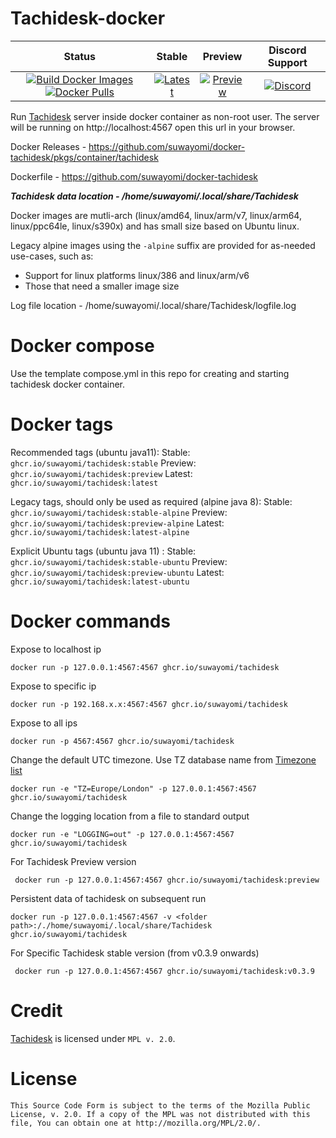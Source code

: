 # Tachidesk-docker

| Status | Stable |Preview | Discord Support|
|:-:|:-:|:-:|:-:|
| [![Build Docker Images](https://github.com/suwayomi/docker-tachidesk/actions/workflows/build_container_images.yml/badge.svg)](https://github.com/suwayomi/docker-tachidesk/actions/workflows/build_container_images.yml) [![Docker Pulls](https://img.shields.io/badge/dynamic/json?url=https://github.com/suwayomi/docker-tachidesk/raw/main/scripts/tachidesk_version.json&label=docker_pulls&query=$.total_downloads&color=blue)](https://github.com/orgs/suwayomi/packages/container/package/tachidesk) | [![Latest](https://img.shields.io/badge/dynamic/json?url=https://github.com/suwayomi/docker-tachidesk/raw/main/scripts/tachidesk_version.json&label=version&query=$.stable&color=blue)](https://github.com/orgs/suwayomi/packages/container/package/tachidesk/) | [![Preview](https://img.shields.io/badge/dynamic/json?url=https://github.com/suwayomi/docker-tachidesk/raw/main/scripts/tachidesk_version.json&label=version&query=$.preview&color=blue)](https://github.com/orgs/suwayomi/packages/container/package/tachidesk) | [![Discord](https://img.shields.io/discord/801021177333940224.svg?label=discord&labelColor=7289da&color=2c2f33&style=flat)](https://discord.gg/DDZdqZWaHA) |

Run [Tachidesk](https://github.com/Suwayomi/Tachidesk) server inside docker container as non-root user. The server will be running on http://localhost:4567 open this url in your browser.

Docker Releases - https://github.com/suwayomi/docker-tachidesk/pkgs/container/tachidesk

Dockerfile - https://github.com/suwayomi/docker-tachidesk

_**Tachidesk data location - /home/suwayomi/.local/share/Tachidesk**_

Docker images are mutli-arch (linux/amd64, linux/arm/v7, linux/arm64, linux/ppc64le, linux/s390x) and has small size based on Ubuntu linux.

Legacy alpine images using the `-alpine` suffix are provided for as-needed use-cases, such as:
- Support for linux platforms linux/386 and linux/arm/v6
- Those that need a smaller image size

Log file location - /home/suwayomi/.local/share/Tachidesk/logfile.log

# Docker compose
Use the template compose.yml in this repo for creating and starting tachidesk docker container.  

# Docker tags

Recommended tags (ubuntu java11):
Stable: `ghcr.io/suwayomi/tachidesk:stable`
Preview: `ghcr.io/suwayomi/tachidesk:preview`
Latest: `ghcr.io/suwayomi/tachidesk:latest`

Legacy tags, should only be used as required (alpine java 8):
Stable: `ghcr.io/suwayomi/tachidesk:stable-alpine`
Preview: `ghcr.io/suwayomi/tachidesk:preview-alpine`
Latest: `ghcr.io/suwayomi/tachidesk:latest-alpine`

Explicit Ubuntu tags (ubuntu java 11) :
Stable: `ghcr.io/suwayomi/tachidesk:stable-ubuntu`
Preview: `ghcr.io/suwayomi/tachidesk:preview-ubuntu`
Latest: `ghcr.io/suwayomi/tachidesk:latest-ubuntu`

# Docker commands

Expose to localhost ip

    docker run -p 127.0.0.1:4567:4567 ghcr.io/suwayomi/tachidesk

Expose to specific ip

    docker run -p 192.168.x.x:4567:4567 ghcr.io/suwayomi/tachidesk

Expose to all ips

    docker run -p 4567:4567 ghcr.io/suwayomi/tachidesk

Change the default UTC timezone. Use TZ database name from [Timezone list](https://en.wikipedia.org/wiki/List_of_tz_database_time_zones)

    docker run -e "TZ=Europe/London" -p 127.0.0.1:4567:4567 ghcr.io/suwayomi/tachidesk

Change the logging location from a file to standard output

    docker run -e "LOGGING=out" -p 127.0.0.1:4567:4567 ghcr.io/suwayomi/tachidesk
	
For Tachidesk Preview version

     docker run -p 127.0.0.1:4567:4567 ghcr.io/suwayomi/tachidesk:preview

Persistent data of tachidesk on subsequent run

    docker run -p 127.0.0.1:4567:4567 -v <folder path>:/./home/suwayomi/.local/share/Tachidesk ghcr.io/suwayomi/tachidesk   
	 
For Specific Tachidesk stable version (from v0.3.9 onwards)

     docker run -p 127.0.0.1:4567:4567 ghcr.io/suwayomi/tachidesk:v0.3.9

# Credit

[Tachidesk](https://github.com/Suwayomi/Tachidesk) is licensed under `MPL v. 2.0`.

# License

    This Source Code Form is subject to the terms of the Mozilla Public
    License, v. 2.0. If a copy of the MPL was not distributed with this
    file, You can obtain one at http://mozilla.org/MPL/2.0/.
